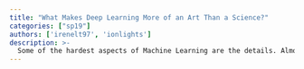 ```yaml
---
title: "What Makes Deep Learning More of an Art Than a Science?"
categories: ["sp19"]
authors: ['irenelt97', 'ionlights']
description: >-
  Some of the hardest aspects of Machine Learning are the details. Almost every algorithm we use is sensitive to "hyperparameters" which affect the initialization, optimization speed, and even the possibility of becoming accurate. We'll cover the general heuristics you can use to figure out what hyperparameters to use, how to  find the optimal ones, what you can do to make models more resilient, and the like. This workshop will be pretty "down-in-the-weeds" but will give you a better intuition about Machine Learning and its shortcomings.
---
```


 

